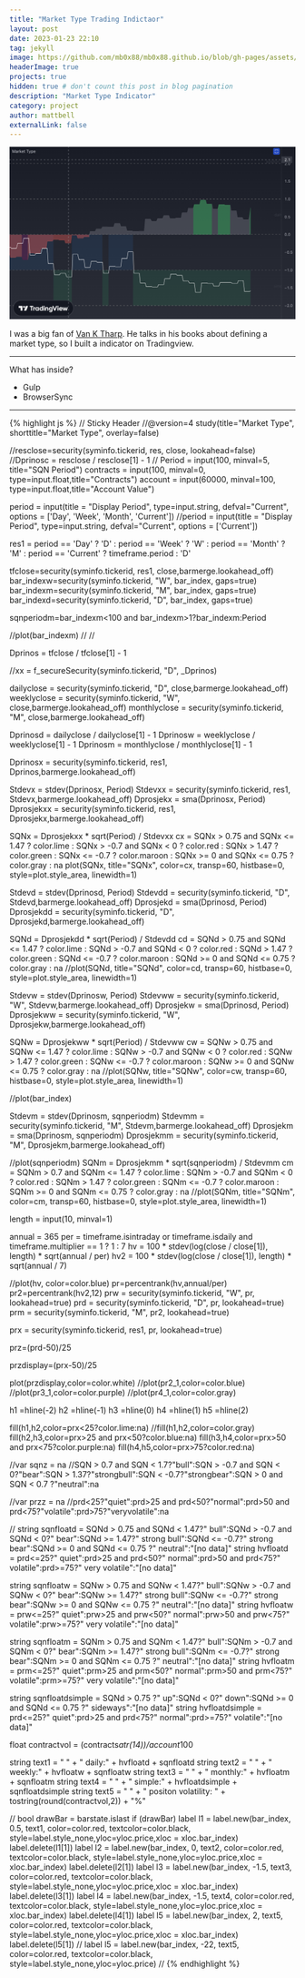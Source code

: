 ```yaml
---
title: "Market Type Trading Indictaor"
layout: post
date: 2023-01-23 22:10
tag: jekyll
image: https://github.com/mb0x88/mb0x88.github.io/blob/gh-pages/assets/images/market-type.png
headerImage: true
projects: true
hidden: true # don't count this post in blog pagination
description: "Market Type Indicator"
category: project
author: mattbell
externalLink: false
---
```


![Screenshot](https://github.com/mb0x88/mb0x88.github.io/blob/gh-pages/assets/images/market-type.png)

I was a big fan of [Van K Tharp](https://www.vantharp.com).  He talks in his books about defining a market type, so I built a indicator on Tradingview.

---

What has inside?

- Gulp
- BrowserSync

---

{% highlight js %}
// Sticky Header
//@version=4
study(title="Market Type", shorttitle="Market Type", overlay=false)

//resclose=security(syminfo.tickerid, res, close, lookahead=false)
//Dprinosc = resclose / resclose[1] - 1
//
Period = input(100, minval=5, title="SQN Period")
contracts = input(100, minval=0, type=input.float,title="Contracts")
account = input(60000, minval=100, type=input.float,title="Account Value")



period = input(title = "Display Period", type=input.string, defval="Current", options = ['Day', 'Week', 'Month', 'Current'])
//period = input(title = "Display Period", type=input.string, defval="Current", options = ['Current'])


res1 = period == 'Day' ? 'D' : period == 'Week' ? 'W' : period == 'Month' ? 'M' : period == 'Current' ? timeframe.period : 'D'

tfclose=security(syminfo.tickerid, res1, close,barmerge.lookahead_off)
bar_indexw=security(syminfo.tickerid, "W", bar_index, gaps=true)
bar_indexm=security(syminfo.tickerid, "M", bar_index, gaps=true)
bar_indexd=security(syminfo.tickerid, "D", bar_index, gaps=true)

sqnperiodm=bar_indexm<100 and bar_indexm>1?bar_indexm:Period



//plot(bar_indexm)
//
//


Dprinos = tfclose / tfclose[1] - 1

//xx = f_secureSecurity(syminfo.tickerid, "D", _Dprinos)

dailyclose = security(syminfo.tickerid, "D", close,barmerge.lookahead_off)
weeklyclose = security(syminfo.tickerid, "W", close,barmerge.lookahead_off)
monthlyclose = security(syminfo.tickerid, "M", close,barmerge.lookahead_off)


Dprinosd = dailyclose / dailyclose[1] - 1
Dprinosw = weeklyclose / weeklyclose[1] - 1
Dprinosm = monthlyclose / monthlyclose[1] - 1

Dprinosx = security(syminfo.tickerid, res1, Dprinos,barmerge.lookahead_off)

Stdevx = stdev(Dprinosx, Period)
Stdevxx = security(syminfo.tickerid, res1, Stdevx,barmerge.lookahead_off)
Dprosjekx = sma(Dprinosx, Period)
Dprosjekxx = security(syminfo.tickerid, res1, Dprosjekx,barmerge.lookahead_off)

SQNx = Dprosjekxx * sqrt(Period) / Stdevxx
cx = SQNx > 0.75 and SQNx <= 1.47 ? color.lime : 
   SQNx > -0.7 and SQNx < 0 ? color.red : SQNx > 1.47 ? color.green : 
   SQNx <= -0.7 ? color.maroon : SQNx >= 0 and SQNx <= 0.75 ? color.gray : na
plot(SQNx, title="SQNx", color=cx, transp=60, histbase=0, style=plot.style_area, linewidth=1)




Stdevd = stdev(Dprinosd, Period)
Stdevdd = security(syminfo.tickerid, "D", Stdevd,barmerge.lookahead_off)
Dprosjekd = sma(Dprinosd, Period)
Dprosjekdd = security(syminfo.tickerid, "D", Dprosjekd,barmerge.lookahead_off)


SQNd = Dprosjekdd * sqrt(Period) / Stdevdd
cd = SQNd > 0.75 and SQNd <= 1.47 ? color.lime : 
   SQNd > -0.7 and SQNd < 0 ? color.red : SQNd > 1.47 ? color.green : 
   SQNd <= -0.7 ? color.maroon : SQNd >= 0 and SQNd <= 0.75 ? color.gray : na
//plot(SQNd, title="SQNd", color=cd, transp=60, histbase=0, style=plot.style_area, linewidth=1)





Stdevw = stdev(Dprinosw, Period)
Stdevww = security(syminfo.tickerid, "W", Stdevw,barmerge.lookahead_off)
Dprosjekw = sma(Dprinosd, Period)
Dprosjekww = security(syminfo.tickerid, "W", Dprosjekw,barmerge.lookahead_off)


SQNw = Dprosjekww * sqrt(Period) / Stdevww
cw = SQNw > 0.75 and SQNw <= 1.47 ? color.lime : 
   SQNw > -0.7 and SQNw < 0 ? color.red : SQNw > 1.47 ? color.green : 
   SQNw <= -0.7 ? color.maroon : SQNw >= 0 and SQNw <= 0.75 ? color.gray : na
//plot(SQNw, title="SQNw", color=cw, transp=60, histbase=0, style=plot.style_area, linewidth=1)

//plot(bar_index)

Stdevm = stdev(Dprinosm, sqnperiodm)
Stdevmm = security(syminfo.tickerid, "M", Stdevm,barmerge.lookahead_off)
Dprosjekm = sma(Dprinosm, sqnperiodm)
Dprosjekmm = security(syminfo.tickerid, "M", Dprosjekm,barmerge.lookahead_off)

//plot(sqnperiodm)
SQNm = Dprosjekmm * sqrt(sqnperiodm) / Stdevmm
cm = SQNm > 0.7 and SQNm <= 1.47 ? color.lime : 
   SQNm > -0.7 and SQNm < 0 ? color.red : SQNm > 1.47 ? color.green : 
   SQNm <= -0.7 ? color.maroon : SQNm >= 0 and SQNm <= 0.75 ? color.gray : na
//plot(SQNm, title="SQNm", color=cm, transp=60, histbase=0, style=plot.style_area, linewidth=1)

length = input(10, minval=1)


annual = 365
per = timeframe.isintraday or timeframe.isdaily and timeframe.multiplier == 1 ? 1 : 7
hv = 100 * stdev(log(close / close[1]), length) * sqrt(annual / per)
hv2 = 100 * stdev(log(close / close[1]), length) * sqrt(annual / 7)

//plot(hv, color=color.blue)
pr=percentrank(hv,annual/per)
pr2=percentrank(hv2,12)
prw = security(syminfo.tickerid, "W", pr, lookahead=true)
prd = security(syminfo.tickerid, "D", pr, lookahead=true)
prm = security(syminfo.tickerid, "M", pr2, lookahead=true)

prx = security(syminfo.tickerid, res1, pr, lookahead=true)

prz=(prd-50)/25

przdisplay=(prx-50)/25

plot(przdisplay,color=color.white)
//plot(pr2_1,color=color.blue)
//plot(pr3_1,color=color.purple)
//plot(pr4_1,color=color.gray)

h1 =hline(-2)
h2 =hline(-1)
h3 =hline(0)
h4 =hline(1)
h5 =hline(2)

fill(h1,h2,color=prx<25?color.lime:na)
//fill(h1,h2,color=color.gray)
fill(h2,h3,color=prx>25 and prx<50?color.blue:na)
fill(h3,h4,color=prx>50 and prx<75?color.purple:na)
fill(h4,h5,color=prx>75?color.red:na)

//var sqnz = na
//SQN > 0.7 and SQN < 1.7?"bull":SQN > -0.7 and SQN < 0?"bear":SQN > 1.37?"strongbull":SQN < -0.7?"strongbear":SQN > 0 and SQN < 0.7 ?"neutral":na

//var przz = na
//prd<25?"quiet":prd>25 and prd<50?"normal":prd>50 and prd<75?"volatile":prd>75?"veryvolatile":na



//
string sqnfloatd = SQNd > 0.75 and SQNd < 1.47?" bull":SQNd > -0.7 and SQNd < 0?" bear":SQNd >= 1.47?" strong bull":SQNd <= -0.7?" strong bear":SQNd >= 0 and SQNd <= 0.75 ?" neutral":"[no data]"
string hvfloatd = prd<=25?" quiet":prd>25 and prd<50?" normal":prd>50 and prd<75?" volatile":prd>=75?" very volatile":"[no data]"


string sqnfloatw = SQNw > 0.75 and SQNw < 1.47?" bull":SQNw > -0.7 and SQNw < 0?" bear":SQNw >= 1.47?" strong bull":SQNw <= -0.7?" strong bear":SQNw >= 0 and SQNw <= 0.75 ?" neutral":"[no data]"
string hvfloatw = prw<=25?" quiet":prw>25 and prw<50?" normal":prw>50 and prw<75?" volatile":prw>=75?" very volatile":"[no data]"

string sqnfloatm = SQNm > 0.75 and SQNm < 1.47?" bull":SQNm > -0.7 and SQNm < 0?" bear":SQNm >= 1.47?" strong bull":SQNm <= -0.7?" strong bear":SQNm >= 0 and SQNm <= 0.75 ?" neutral":"[no data]"
string hvfloatm = prm<=25?" quiet":prm>25 and prm<50?" normal":prm>50 and prm<75?" volatile":prm>=75?" very volatile":"[no data]"

string sqnfloatdsimple = SQNd > 0.75 ?" up":SQNd < 0?" down":SQNd >= 0 and SQNd <= 0.75 ?" sideways":"[no data]"
string hvfloatdsimple = prd<=25?" quiet":prd>25 and prd<75?" normal":prd>=75?" volatile":"[no data]"

float contractvol = (contracts*atr(14))/account*100


string text1 = "                                                                     " + " daily:" + hvfloatd + sqnfloatd
string text2 = "                                                                                                                                                                                        " + " weekly:" + hvfloatw + sqnfloatw
string text3 = "                                                                                                                                                                                        " + " monthly:" + hvfloatm + sqnfloatm
string text4 = "                                                                     " + " simple:" + hvfloatdsimple + sqnfloatdsimple
string text5 = "                                                                     " + " positon volatility: " + tostring(round(contractvol,2)) + "%"

//
bool drawBar = barstate.islast
if (drawBar)
    label l1 = label.new(bar_index, 0.5, text1,  color=color.red, textcolor=color.black,  style=label.style_none,yloc=yloc.price,xloc = xloc.bar_index)
    label.delete(l1[1])
    label l2 = label.new(bar_index, 0, text2,  color=color.red, textcolor=color.black,  style=label.style_none,yloc=yloc.price,xloc = xloc.bar_index)
    label.delete(l2[1])
    label l3 = label.new(bar_index, -1.5, text3,  color=color.red, textcolor=color.black,  style=label.style_none,yloc=yloc.price,xloc = xloc.bar_index)
    label.delete(l3[1])
    label l4 = label.new(bar_index, -1.5, text4,  color=color.red, textcolor=color.black,  style=label.style_none,yloc=yloc.price,xloc = xloc.bar_index)
    label.delete(l4[1])
    label l5 = label.new(bar_index, 2, text5,  color=color.red, textcolor=color.black,  style=label.style_none,yloc=yloc.price,xloc = xloc.bar_index)
    label.delete(l5[1])
//    label l5 = label.new(bar_index, -22, text5,  color=color.red, textcolor=color.black,  style=label.style_none,yloc=yloc.price)
//
{% endhighlight %}
